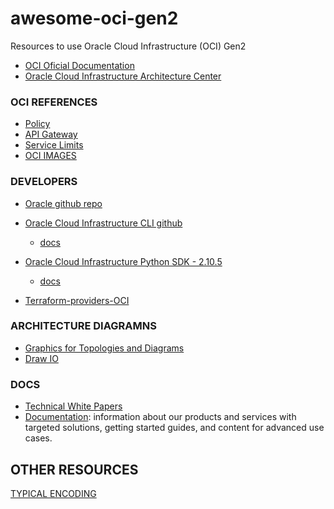 # awesome-oci-gen2
Resources to use Oracle Cloud Infrastructure (OCI) Gen2

- [OCI Oficial Documentation](https://docs.cloud.oracle.com/en-us/iaas/Content/home.htm)
- [Oracle Cloud Infrastructure Architecture Center](https://www.oracle.com/cloud/architecture-center.html)

### OCI REFERENCES

- [Policy](https://docs.cloud.oracle.com/en-us/iaas/Content/Identity/Reference/policyreference.htm)
- [API Gateway](https://docs.cloud.oracle.com/en-us/iaas/Content/APIGateway/Concepts/apigatewayoverview.htm)
- [Service Limits](https://docs.cloud.oracle.com/en-us/iaas/Content/General/Concepts/servicelimits.htm)
- [OCI IMAGES](https://docs.cloud.oracle.com/en-us/iaas/images/)

### DEVELOPERS

- [Oracle github repo](https://github.com/oracle)

- [Oracle Cloud Infrastructure CLI github](https://github.com/oracle/oci-cli)
    - [docs](https://docs.cloud.oracle.com/en-us/iaas/tools/oci-cli/2.9.3/oci_cli_docs/index.html#)
 
- [Oracle Cloud Infrastructure Python SDK - 2.10.5](https://github.com/oracle/oci-python-sdk)
    - [docs](https://oracle-cloud-infrastructure-python-sdk.readthedocs.io/en/latest/index.html) 
- [Terraform-providers-OCI](https://github.com/terraform-providers/terraform-provider-oci)

### ARCHITECTURE DIAGRAMNS

- [Graphics for Topologies and Diagrams](https://docs.cloud.oracle.com/en-us/iaas/Content/General/Reference/graphicsfordiagrams.htm)
- [Draw IO](https://www.draw.io/)

### DOCS

- [Technical White Papers](https://docs.cloud.oracle.com/en-us/iaas/Content/General/Reference/aqswhitepapers.htm)
- [Documentation](https://docs.oracle.com/en/): information about our products and services with targeted solutions, getting started guides, and content for advanced use cases. 

## OTHER RESOURCES

[TYPICAL ENCODING](https://docs.microsoft.com/en-us/dotnet/api/system.text.encoding?view=netframework-4.8)
